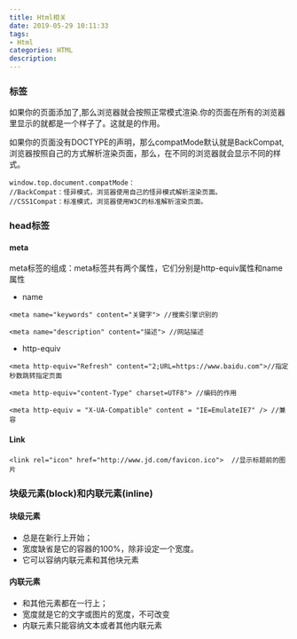 ```yaml
---
title: Html相关
date: 2019-05-29 10:11:33
tags: 
- Html 
categories: HTML 
description: 
---
```

### <!DOCTYPE html>标签

如果你的页面添加了<!DOCTYPE html>,那么浏览器就会按照正常模式渲染.你的页面在所有的浏览器里显示的就都是一个样子了。这就是<!DOCTYPE
html>的作用。

如果你的页面没有DOCTYPE的声明，那么compatMode默认就是BackCompat,浏览器按照自己的方式解析渲染页面，那么，在不同的浏览器就会显示不同的样式。

    
```
window.top.document.compatMode：
//BackCompat：怪异模式，浏览器使用自己的怪异模式解析渲染页面。 
//CSS1Compat：标准模式，浏览器使用W3C的标准解析渲染页面。
```
### head标签

#### meta

 meta标签的组成：meta标签共有两个属性，它们分别是http-equiv属性和name 属性

* name
```
<meta name="keywords" content="关键字"> //搜索引擎识别的

<meta name="description" content="描述"> //网站描述
```
* http-equiv
```
<meta http-equiv="Refresh" content="2;URL=https://www.baidu.com">//指定秒数跳转指定页面

<meta http-equiv="content-Type" charset=UTF8"> //编码的作用

<meta http-equiv = "X-UA-Compatible" content = "IE=EmulateIE7" /> //兼容
```
#### Link
```
<link rel="icon" href="http://www.jd.com/favicon.ico">  //显示标题前的图片
```
### 块级元素(block)和内联元素(inline)

#### 块级元素

  * 总是在新行上开始；
  * 宽度缺省是它的容器的100%，除非设定一个宽度。
  * 它可以容纳内联元素和其他块元素

#### 内联元素

  * 和其他元素都在一行上；
  * 宽度就是它的文字或图片的宽度，不可改变
  * 内联元素只能容纳文本或者其他内联元素
